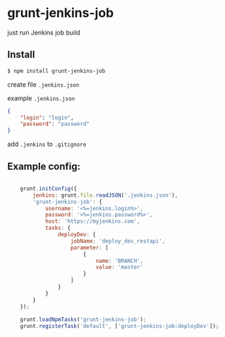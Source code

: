 # grunt-jenkins-job

just run Jenkins job build

## Install

```sh
$ npm install grunt-jenkins-job
```

create file `.jenkins.json`

example `.jenkins.json`
```json
{
	"login": "login",
	"password": "password"
}
```

add `.jenkins` to `.gitignore`

## Example config:

```javascript

	grunt.initConfig({
		jenkins: grunt.file.readJSON('.jenkins.json'),
		'grunt-jenkins-job': {
			username: '<%=jenkins.login%>',
			password: '<%=jenkins.password%>',
			host: 'https://myjenkins.com',
			tasks: {
				deployDev: {
					jobName: 'deploy_dev_restapi',
					parameter: [
                        {
                            name: 'BRANCH',
                            value: 'master'
                        }
					]
				}
			}
		}
	});
	
	grunt.loadNpmTasks('grunt-jenkins-job');
	grunt.registerTask('default', ['grunt-jenkins-job:deployDev']);
	
```